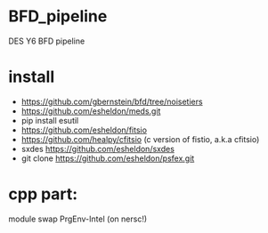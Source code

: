 # BFD_pipeline
DES Y6 BFD pipeline
# install
- https://github.com/gbernstein/bfd/tree/noisetiers 
- https://github.com/esheldon/meds.git
- pip install esutil
- https://github.com/esheldon/fitsio
- https://github.com/healpy/cfitsio (c version of fistio, a.k.a cfitsio)
- sxdes https://github.com/esheldon/sxdes
- git clone https://github.com/esheldon/psfex.git
# cpp part:
module swap PrgEnv-Intel (on nersc!)
